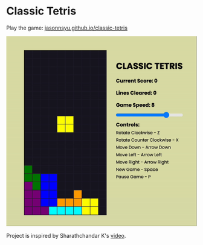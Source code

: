 # Classic Tetris

Play the game: [jasonnsyu.github.io/classic-tetris](https://jasonnsyu.github.io/classic-tetris)

![GIF of the game](./classic-tetris.gif)

Project is inspired by Sharathchandar K's [video](https://www.youtube.com/watch?v=kNk0S-2IRCE).
